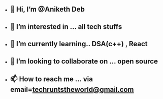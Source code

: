 - ## 👋 Hi, I’m @Aniketh Deb
- ## 👀 I’m interested in ... all tech stuffs
- ## 🌱 I’m currently learning.. DSA(c++) , React
- ## 💞️ I’m looking to collaborate on ... open source
- ## 📫 How to reach me ... via email=techruntstheworld@gmail.com

<!---
AnikethDeb2004/AnikethDeb2004 is a ✨ special ✨ repository because its `README.md` (this file) appears on your GitHub profile.
You can click the Preview link to take a look at your changes.
--->
